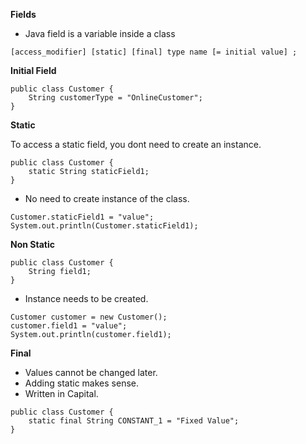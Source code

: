 **Fields**

- Java field is a variable inside a class

```
[access_modifier] [static] [final] type name [= initial value] ;
```

**Initial Field**

```
public class Customer {
    String customerType = "OnlineCustomer";
}
```

**Static**

To access a static field, you dont need to create an instance.

```
public class Customer {
    static String staticField1;
}
```

- No need to create instance of the class.

```
Customer.staticField1 = "value";
System.out.println(Customer.staticField1);
```

**Non Static**

```
public class Customer {
    String field1;
}
```

- Instance needs to be created.

```
Customer customer = new Customer();
customer.field1 = "value";
System.out.println(customer.field1);
```

**Final**

- Values cannot be changed later.
- Adding static makes sense.
- Written in Capital.

```
public class Customer {
    static final String CONSTANT_1 = "Fixed Value";
}
```